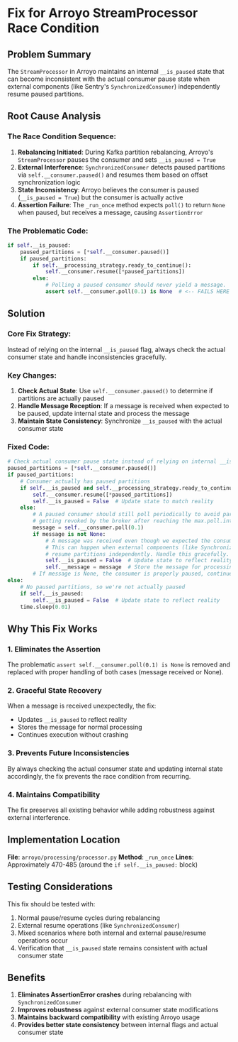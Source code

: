 # Fix for Arroyo StreamProcessor Race Condition

## Problem Summary
The `StreamProcessor` in Arroyo maintains an internal `__is_paused` state that can become inconsistent with the actual consumer pause state when external components (like Sentry's `SynchronizedConsumer`) independently resume paused partitions.

## Root Cause Analysis

### The Race Condition Sequence:
1. **Rebalancing Initiated**: During Kafka partition rebalancing, Arroyo's `StreamProcessor` pauses the consumer and sets `__is_paused = True`
2. **External Interference**: `SynchronizedConsumer` detects paused partitions via `self.__consumer.paused()` and resumes them based on offset synchronization logic
3. **State Inconsistency**: Arroyo believes the consumer is paused (`__is_paused = True`) but the consumer is actually active
4. **Assertion Failure**: The `_run_once` method expects `poll()` to return `None` when paused, but receives a message, causing `AssertionError`

### The Problematic Code:
```python
if self.__is_paused:
    paused_partitions = [*self.__consumer.paused()]
    if paused_partitions:
        if self.__processing_strategy.ready_to_continue():
            self.__consumer.resume([*paused_partitions])
        else:
            # Polling a paused consumer should never yield a message.
            assert self.__consumer.poll(0.1) is None  # <-- FAILS HERE
```

## Solution

### Core Fix Strategy:
Instead of relying on the internal `__is_paused` flag, always check the actual consumer state and handle inconsistencies gracefully.

### Key Changes:
1. **Check Actual State**: Use `self.__consumer.paused()` to determine if partitions are actually paused
2. **Handle Message Reception**: If a message is received when expected to be paused, update internal state and process the message
3. **Maintain State Consistency**: Synchronize `__is_paused` with the actual consumer state

### Fixed Code:
```python
# Check actual consumer pause state instead of relying on internal __is_paused flag
paused_partitions = [*self.__consumer.paused()]
if paused_partitions:
    # Consumer actually has paused partitions
    if self.__is_paused and self.__processing_strategy.ready_to_continue():
        self.__consumer.resume([*paused_partitions])
        self.__is_paused = False  # Update state to match reality
    else:
        # A paused consumer should still poll periodically to avoid partitions
        # getting revoked by the broker after reaching the max.poll.interval.ms
        message = self.__consumer.poll(0.1)
        if message is not None:
            # A message was received even though we expected the consumer to be paused.
            # This can happen when external components (like SynchronizedConsumer) 
            # resume partitions independently. Handle this gracefully.
            self.__is_paused = False  # Update state to reflect reality
            self.__message = message  # Store the message for processing
        # If message is None, the consumer is properly paused, continue as normal
else:
    # No paused partitions, so we're not actually paused
    if self.__is_paused:
        self.__is_paused = False  # Update state to reflect reality
    time.sleep(0.01)
```

## Why This Fix Works

### 1. **Eliminates the Assertion**
The problematic `assert self.__consumer.poll(0.1) is None` is removed and replaced with proper handling of both cases (message received or None).

### 2. **Graceful State Recovery**
When a message is received unexpectedly, the fix:
- Updates `__is_paused` to reflect reality
- Stores the message for normal processing
- Continues execution without crashing

### 3. **Prevents Future Inconsistencies**
By always checking the actual consumer state and updating internal state accordingly, the fix prevents the race condition from recurring.

### 4. **Maintains Compatibility**
The fix preserves all existing behavior while adding robustness against external interference.

## Implementation Location

**File**: `arroyo/processing/processor.py`
**Method**: `_run_once`
**Lines**: Approximately 470-485 (around the `if self.__is_paused:` block)

## Testing Considerations

This fix should be tested with:
1. Normal pause/resume cycles during rebalancing
2. External resume operations (like `SynchronizedConsumer`)
3. Mixed scenarios where both internal and external pause/resume operations occur
4. Verification that `__is_paused` state remains consistent with actual consumer state

## Benefits

1. **Eliminates AssertionError crashes** during rebalancing with `SynchronizedConsumer`
2. **Improves robustness** against external consumer state modifications
3. **Maintains backward compatibility** with existing Arroyo usage
4. **Provides better state consistency** between internal flags and actual consumer state